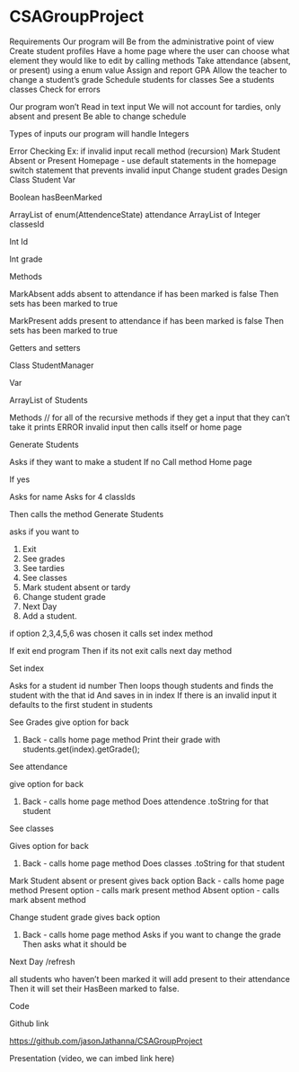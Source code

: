 # CSAGroupProject
Requirements 
Our program will
Be from the administrative point of view
Create student profiles
Have a home page where the user can choose what element they would like to edit by calling methods
Take attendance (absent, or present) using a enum value
Assign and report GPA
Allow the teacher to change a student’s grade
Schedule students for classes
See a students classes
Check for errors 

Our program won’t 
Read in text input
We will not account for tardies, only absent and present 
Be able to change schedule

Types of inputs our program will handle
Integers

Error  Checking
Ex: if invalid input recall method (recursion) 
Mark Student Absent or Present
Homepage - use default statements in the homepage switch statement that prevents invalid input
Change student grades
Design 
Class Student 
Var

Boolean hasBeenMarked

ArrayList of enum(AttendenceState) attendance 
ArrayList of Integer classesId

Int Id

Int grade


Methods

MarkAbsent
adds absent to attendance if has been marked is false 
Then sets has been marked to true 

MarkPresent
adds present to attendance if has been marked is false 
Then sets has been marked to true 


Getters and setters


Class StudentManager

Var

ArrayList of Students

Methods
// for all of the recursive methods if they get a input that they can’t take it prints ERROR invalid input then calls itself or home page 



Generate Students

Asks if they want to make a student 
If no 
Call method Home page 

If yes 

Asks for name
 	Asks for 4 classIds

Then calls the method Generate Students

asks if you want to 
1. Exit 
2. See grades
3. See tardies
4. See classes
5. Mark student absent or tardy
6. Change student grade
7. Next Day
8. Add a student.

 if option 2,3,4,5,6 was chosen it calls set index method

If exit end program 
Then if its not exit calls next day method 

Set index

Asks for a student id number
Then loops though students and finds the student with the that id 
And saves in in index
If there is an invalid input it defaults to the first student in students

See Grades
give option for back 
  1. Back - calls home page method 
Print their grade with 
students.get(index).getGrade();



See attendance 

give option for back 

1. Back - calls home page method 
Does attendence .toString for that student 

See classes

Gives option for back
1. Back - calls home page method 
Does classes .toString for that student 


Mark Student absent or present
gives back option 
Back - calls home page method 
Present option - calls mark present method 
Absent option - calls mark absent method 

Change student grade
gives back option 
1. Back - calls home page method 
Asks if you want to change the grade
Then asks what it should be 

Next Day /refresh

 all students who haven’t been marked it will add present to their attendance 
Then it will set their HasBeen marked to false.


Code

Github link

https://github.com/jasonJathanna/CSAGroupProject




Presentation (video, we can imbed link here)
